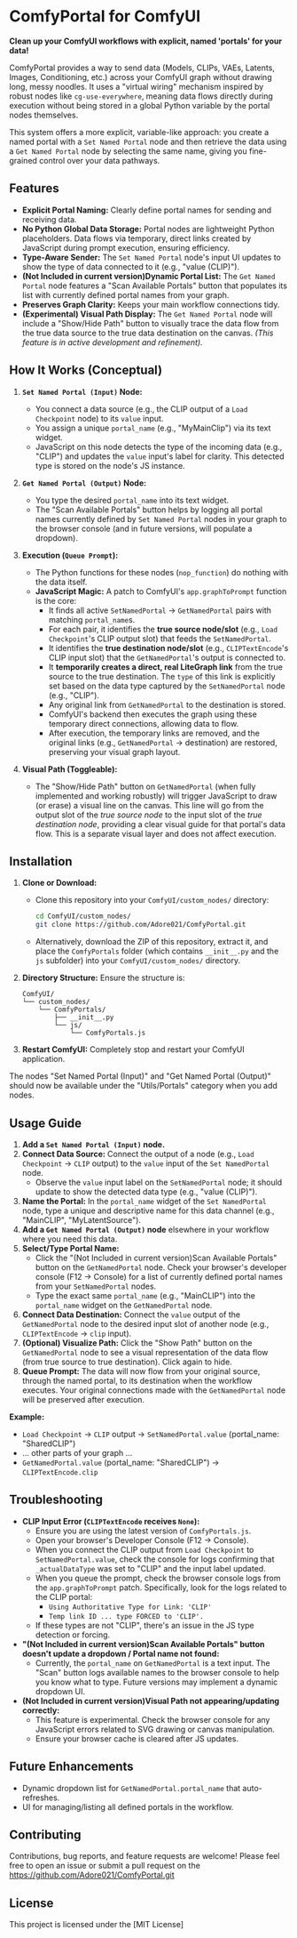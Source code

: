 # ComfyPortal for ComfyUI

**Clean up your ComfyUI workflows with explicit, named 'portals' for your data!**

ComfyPortal provides a way to send data (Models, CLIPs, VAEs, Latents, Images, Conditioning, etc.) across your ComfyUI graph without drawing long, messy noodles. It uses a "virtual wiring" mechanism inspired by robust nodes like `cg-use-everywhere`, meaning data flows directly during execution without being stored in a global Python variable by the portal nodes themselves.

This system offers a more explicit, variable-like approach: you create a named portal with a `Set Named Portal` node and then retrieve the data using a `Get Named Portal` node by selecting the same name, giving you fine-grained control over your data pathways.

## Features

*   **Explicit Portal Naming:** Clearly define portal names for sending and receiving data.
*   **No Python Global Data Storage:** Portal nodes are lightweight Python placeholders. Data flows via temporary, direct links created by JavaScript during prompt execution, ensuring efficiency.
*   **Type-Aware Sender:** The `Set Named Portal` node's input UI updates to show the type of data connected to it (e.g., "value (CLIP)").
*   **(Not Included in current version)Dynamic Portal List:** The `Get Named Portal` node features a "Scan Available Portals" button that populates its list with currently defined portal names from your graph.
*   **Preserves Graph Clarity:** Keeps your main workflow connections tidy.
*   **(Experimental) Visual Path Display:** The `Get Named Portal` node will include a "Show/Hide Path" button to visually trace the data flow from the true data source to the true data destination on the canvas. *(This feature is in active development and refinement).*

## How It Works (Conceptual)

1.  **`Set Named Portal (Input)` Node:**
    *   You connect a data source (e.g., the CLIP output of a `Load Checkpoint` node) to its `value` input.
    *   You assign a unique `portal_name` (e.g., "MyMainClip") via its text widget.
    *   JavaScript on this node detects the type of the incoming data (e.g., "CLIP") and updates the `value` input's label for clarity. This detected type is stored on the node's JS instance.

2.  **`Get Named Portal (Output)` Node:**
    *   You type the desired `portal_name` into its text widget.
    *   The "Scan Available Portals" button helps by logging all portal names currently defined by `Set Named Portal` nodes in your graph to the browser console (and in future versions, will populate a dropdown).

3.  **Execution (`Queue Prompt`):**
    *   The Python functions for these nodes (`nop_function`) do nothing with the data itself.
    *   **JavaScript Magic:** A patch to ComfyUI's `app.graphToPrompt` function is the core:
        *   It finds all active `SetNamedPortal` -> `GetNamedPortal` pairs with matching `portal_name`s.
        *   For each pair, it identifies the **true source node/slot** (e.g., `Load Checkpoint`'s CLIP output slot) that feeds the `SetNamedPortal`.
        *   It identifies the **true destination node/slot** (e.g., `CLIPTextEncode`'s CLIP input slot) that the `GetNamedPortal`'s output is connected to.
        *   It **temporarily creates a direct, real LiteGraph link** from the true source to the true destination. The `type` of this link is explicitly set based on the data type captured by the `SetNamedPortal` node (e.g., "CLIP").
        *   Any original link from `GetNamedPortal` to the destination is stored.
        *   ComfyUI's backend then executes the graph using these temporary direct connections, allowing data to flow.
        *   After execution, the temporary links are removed, and the original links (e.g., `GetNamedPortal` -> destination) are restored, preserving your visual graph layout.

4.  **Visual Path (Toggleable):**
    *   The "Show/Hide Path" button on `GetNamedPortal` (when fully implemented and working robustly) will trigger JavaScript to draw (or erase) a visual line on the canvas. This line will go from the output slot of the *true source node* to the input slot of the *true destination node*, providing a clear visual guide for that portal's data flow. This is a separate visual layer and does not affect execution.

## Installation

1.  **Clone or Download:**
    *   Clone this repository into your `ComfyUI/custom_nodes/` directory:
        ```bash
        cd ComfyUI/custom_nodes/
        git clone https://github.com/Adore021/ComfyPortal.git 
        ```
    *   Alternatively, download the ZIP of this repository, extract it, and place the `ComfyPortals` folder (which contains `__init__.py` and the `js` subfolder) into your `ComfyUI/custom_nodes/` directory.

2.  **Directory Structure:** Ensure the structure is:
    ```
    ComfyUI/
    └── custom_nodes/
        └── ComfyPortals/
            ├── __init__.py
            └── js/
                └── ComfyPortals.js 
    ```

3.  **Restart ComfyUI:** Completely stop and restart your ComfyUI application.

The nodes "Set Named Portal (Input)" and "Get Named Portal (Output)" should now be available under the "Utils/Portals" category when you add nodes.

## Usage Guide

1.  **Add a `Set Named Portal (Input)` node.**
2.  **Connect Data Source:** Connect the output of a node (e.g., `Load Checkpoint` -> `CLIP` output) to the `value` input of the `Set NamedPortal` node.
    *   Observe the `value` input label on the `SetNamedPortal` node; it should update to show the detected data type (e.g., "value (CLIP)").
3.  **Name the Portal:** In the `portal_name` widget of the `Set NamedPortal` node, type a unique and descriptive name for this data channel (e.g., "MainCLIP", "MyLatentSource").
4.  **Add a `Get Named Portal (Output)` node** elsewhere in your workflow where you need this data.
5.  **Select/Type Portal Name:**
    *   Click the "(Not Included in current version)Scan Available Portals" button on the `GetNamedPortal` node. Check your browser's developer console (F12 -> Console) for a list of currently defined portal names from your `SetNamedPortal` nodes.
    *   Type the exact same `portal_name` (e.g., "MainCLIP") into the `portal_name` widget on the `GetNamedPortal` node.
6.  **Connect Data Destination:** Connect the `value` output of the `GetNamedPortal` node to the desired input slot of another node (e.g., `CLIPTextEncode` -> `clip` input).
7.  **(Optional) Visualize Path:** Click the "Show Path" button on the `GetNamedPortal` node to see a visual representation of the data flow (from true source to true destination). Click again to hide.
8.  **Queue Prompt:** The data will now flow from your original source, through the named portal, to its destination when the workflow executes. Your original connections made with the `GetNamedPortal` node will be preserved after execution.

**Example:**
*   `Load Checkpoint` -> `CLIP` output  ->  `SetNamedPortal.value` (portal_name: "SharedCLIP")
*   ... other parts of your graph ...
*   `GetNamedPortal.value` (portal_name: "SharedCLIP")  ->  `CLIPTextEncode.clip`

## Troubleshooting

*   **CLIP Input Error (`CLIPTextEncode` receives `None`):**
    *   Ensure you are using the latest version of `ComfyPortals.js`.
    *   Open your browser's Developer Console (F12 -> Console).
    *   When you connect the CLIP output from `Load Checkpoint` to `SetNamedPortal.value`, check the console for logs confirming that `_actualDataType` was set to "CLIP" and the input label updated.
    *   When you queue the prompt, check the browser console logs from the `app.graphToPrompt` patch. Specifically, look for the logs related to the CLIP portal:
        *   `Using Authoritative Type for Link: 'CLIP'`
        *   `Temp link ID ... type FORCED to 'CLIP'.`
    *   If these types are not "CLIP", there's an issue in the JS type detection or forcing.
*   **"(Not Included in current version)Scan Available Portals" button doesn't update a dropdown / Portal name not found:**
    *   Currently, the `portal_name` on `GetNamedPortal` is a text input. The "Scan" button logs available names to the browser console to help you know what to type. Future versions may implement a dynamic dropdown UI.
*   **(Not Included in current version)Visual Path not appearing/updating correctly:**
    *   This feature is experimental. Check the browser console for any JavaScript errors related to SVG drawing or canvas manipulation.
    *   Ensure your browser cache is cleared after JS updates.

## Future Enhancements

*   Dynamic dropdown list for `GetNamedPortal.portal_name` that auto-refreshes.
*   UI for managing/listing all defined portals in the workflow.

## Contributing

Contributions, bug reports, and feature requests are welcome! Please feel free to open an issue or submit a pull request on the https://github.com/Adore021/ComfyPortal.git

## License

This project is licensed under the [MIT License]
